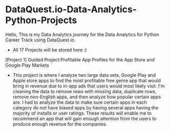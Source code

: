 # DataQuest.io-Data-Analytics-Python-Projects
Hello, This is my Data Analytics journey for the Data Analytics for Python Career Track using DataQuest.io.
- All 17 Projects will be stored here :)

[Project 1] Guided Project:Profitable App Profiles for the App Store and Google Play Markets
- This project is where I analyze two large data sets, Google Play and Apple store apps to find the most profitable free genre app that would bring in revenue due to in-app ads that users would most likely visit. I'm cleaning the data to remove rows with missing data, duplicate rows, remove non-English apps, and then analyze how popular certain apps are. I had to analyze the data to make sure certain apps in each category do not have biased apps by having several apps having the majority of installs or user ratings. These results will enable me to recommend an app that will gain enough attention from the users to produce enough revenue for the companies.

